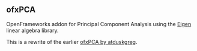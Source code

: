 ## ofxPCA

OpenFrameworks addon for Principal Component Analysis using the [Eigen](http://eigen.tuxfamily.org/) linear algebra library.

This is a rewrite of the earlier [ofxPCA by atduskgreg](https://github.com/atduskgreg/ofxPCA).